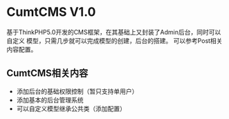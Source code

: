 CumtCMS V1.0
===============
基于ThinkPHP5.0开发的CMS框架，在其基础上又封装了Admin后台，同时可以自定义
模型，只需几步就可以完成模型的创建，后台的搭建。
可以参考Post相关内容配置。

## CumtCMS相关内容
+ 添加后台的基础权限控制（暂只支持单用户）
+ 添加基本的后台管理系统
+ 可以自定义模型继承公共类（添加配置）